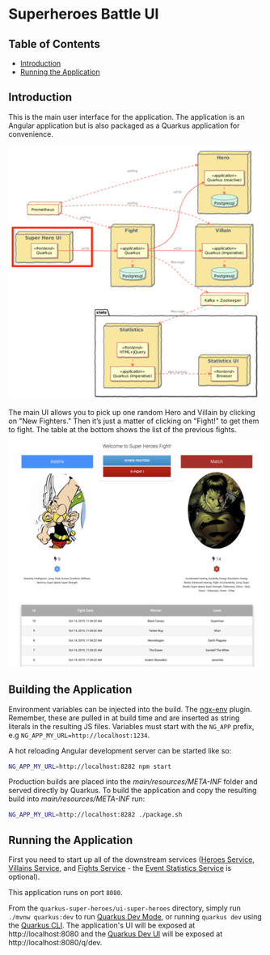 # Superheroes Battle UI

## Table of Contents
- [Introduction](#introduction)
- [Running the Application](#running-the-application)

## Introduction
This is the main user interface for the application. The application is an Angular application but is also packaged as a Quarkus application for convenience.

![ui-super-heroes](images/ui-super-heroes.png)

The main UI allows you to pick up one random Hero and Villain by clicking on "New Fighters." Then it’s just a matter of clicking on "Fight!" to get them to fight. The table at the bottom shows the list of the previous fights.

![main-ui](images/main-ui.png)

## Building the Application

Environment variables can be injected into the build. The
[ngx-env](https://github.com/chihab/ngx-env) plugin. Remember, these are pulled
in at build time and are inserted as string literals in the resulting JS files.
Variables must start with the `NG_APP` prefix, e.g `NG_APP_MY_URL=http://localhost:1234`.

A hot reloading Angular development server can be started like so:

```bash
NG_APP_MY_URL=http://localhost:8282 npm start
```

Production builds are placed into the *main/resources/META-INF* folder and
served directly by Quarkus. To build the application and copy the resulting
build into *main/resources/META-INF* run:

```bash
NG_APP_MY_URL=http://localhost:8282 ./package.sh
```

## Running the Application
First you need to start up all of the downstream services ([Heroes Service](../rest-heroes), [Villains Service](../rest-villains), and [Fights Service](../rest-fights) - the [Event Statistics Service](../event-statistics) is optional).

This application runs on port `8080`.

From the `quarkus-super-heroes/ui-super-heroes` directory, simply run `./mvnw quarkus:dev` to run [Quarkus Dev Mode](https://quarkus.io/guides/maven-tooling#dev-mode), or running `quarkus dev` using the [Quarkus CLI](https://quarkus.io/guides/cli-tooling). The application's UI will be exposed at http://localhost:8080 and the [Quarkus Dev UI](https://quarkus.io/guides/dev-ui) will be exposed at http://localhost:8080/q/dev.
